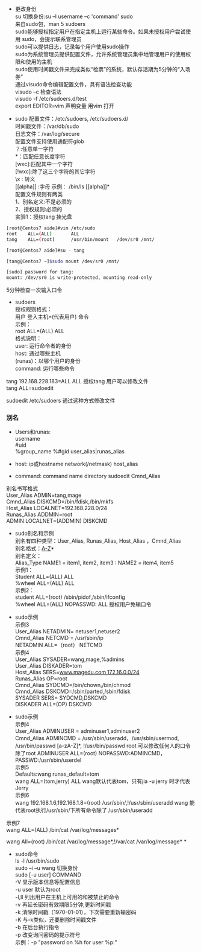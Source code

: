 * 更改身份  
su 切换身份:su –l username –c 'command' 
sudo  
来自sudo包，man 5 sudoers  
sudo能够授权指定用户在指定主机上运行某些命令。如果未授权用户尝试使用 sudo，会提示联系管理员  
sudo可以提供日志，记录每个用户使用sudo操作  
sudo为系统管理员提供配置文件，允许系统管理员集中地管理用户的使用权限和使用的主机  
sudo使用时间戳文件来完成类似“检票”的系统，默认存活期为5分钟的“入场券”  
通过visudo命令编辑配置文件，具有语法检查功能  
visudo –c 检查语法   
visudo -f /etc/sudoers.d/test   
export  EDITOR=vim  声明变量  用vim 打开


* sudo
配置文件：/etc/sudoers, /etc/sudoers.d/  
时间戳文件：/var/db/sudo  
日志文件：/var/log/secure  
配置文件支持使用通配符glob  
？:任意单一字符  
\*：匹配任意长度字符  
[wxc]:匹配其中一个字符  
[!wxc]:除了这三个字符的其它字符  
\x : 转义  
[[alpha]] :字母 示例： /bin/ls [[alpha]]*  
配置文件规则有两类  
1、别名定义:不是必须的  
2、授权规则:必须的    
实验1：授权tang 挂光盘   
```bash   
[root@Centos7 aide]#vim /etc/sudo  
root    ALL=(ALL)       ALL  
tang    ALL=(root)      /usr/bin/mount   /dev/sr0 /mnt/  
```  
```bash  
[root@Centos7 aide]#su - tang  
```  
```bash
[tang@Centos7 ~]$sudo mount /dev/sr0 /mnt/  

[sudo] password for tang: 
mount: /dev/sr0 is write-protected, mounting read-only
```
5分钟检查一次输入口令  

* sudoers  
授权规则格式：  
用户 登入主机=(代表用户) 命令  
示例：  
root ALL=(ALL) ALL  
格式说明：  
user: 运行命令者的身份  
host: 通过哪些主机  
(runas)：以哪个用户的身份  
command: 运行哪些命令

tang  192.168.228.183=ALL  ALL
授权tang 用户可以修改文件  
tang  ALL=sudoedit  

sudoedit /etc/sudoers  通过这种方式修改文件

### 别名  
* Users和runas:  
username    
#uid  
%group_name
%#gid
user_alias|runas_alias

* host:
ip或hostname
network(/netmask)
host_alias

* command:
command name
directory
sudoedit
Cmnd_Alias    

别名书写格式  
User_Alias  ADMIN=tang,mage   
Cmnd_Alias  DISKCMD=/bin/fdisk,/bin/mkfs  
Host_Alias  LOCALNET=192.168.228.0/24  
Runas_Alias ADDMIN=root    
ADMIN   LOCALNET=(ADDMIN)   DISKCMD  

* sudo别名和示例  
别名有四种类型：User_Alias, Runas_Alias, Host_Alias ，Cmnd_Alias   
别名格式：[A-Z]([A-Z][0-9]_)*  
别名定义：  
Alias_Type NAME1 = item1, item2, item3 : NAME2 = item4, item5  
示例1：  
Student ALL=(ALL) ALL  
%wheel ALL=(ALL) ALL  
示例2：  
student ALL=(root) /sbin/pidof,/sbin/ifconfig  
%wheel ALL=(ALL) NOPASSWD: ALL   授权用户免输口令


* sudo示例  
示例3  
User_Alias NETADMIN= netuser1,netuser2  
Cmnd_Alias NETCMD = /usr/sbin/ip  
NETADMIN ALL=（root） NETCMD  
示例4  
User_Alias SYSADER=wang,mage,%admins  
User_Alias DISKADER=tom  
Host_Alias SERS=www.magedu.com,172.16.0.0/24  
Runas_Alias OP=root  
Cmnd_Alias SYDCMD=/bin/chown,/bin/chmod  
Cmnd_Alias DSKCMD=/sbin/parted,/sbin/fdisk  
SYSADER SERS= SYDCMD,DSKCMD  
DISKADER ALL=(OP) DSKCMD    


* sudo示例  
示例4  
User_Alias ADMINUSER = adminuser1,adminuser2  
Cmnd_Alias ADMINCMD = /usr/sbin/useradd，/usr/sbin/usermod, /usr/bin/passwd [a-zA-Z]*, !/usr/bin/passwd root   可以修改任何人的口令
除了root
ADMINUSER ALL=(root) NOPASSWD:ADMINCMD，PASSWD:/usr/sbin/userdel  
 示例5  
Defaults:wang runas_default=tom  
wang ALL=(tom,jerry) ALL  wang默认代表tom，只有jia -u jerry 时才代表Jerry  
示例6  
wang 192.168.1.6,192.168.1.8=(root) /usr/sbin/,!/usr/sbin/useradd  wang 能代表root执行/usr/sbin/下所有命令除了 /usr/sbin/useradd

示例7  
wang ALL=(ALL) /bin/cat /var/log/messages*     

wang All=(root)  /bin/cat /var/log/message*,!/var/cat /var/log/message* *

* sudo命令  
ls -l /usr/bin/sudo  
sudo –i –u wang 切换身份  
sudo [-u user] COMMAND  
-V 显示版本信息等配置信息  
-u user 默认为root  
-l,ll 列出用户在主机上可用的和被禁止的命令  
-v 再延长密码有效期限5分钟,更新时间戳  
-k 清除时间戳（1970-01-01），下次需要重新输密码  
-K 与-k类似，还要删除时间戳文件  
-b 在后台执行指令  
-p 改变询问密码的提示符号  
示例：-p "password on %h for user %p:"     


